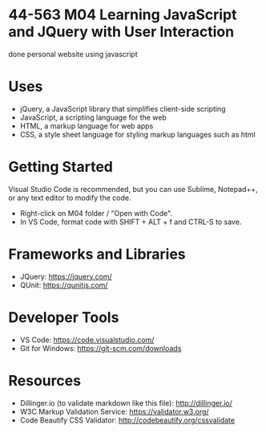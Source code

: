 # 44-563 M04 Learning JavaScript and JQuery with User Interaction

done personal website using javascript 

# Uses

- jQuery, a JavaScript library that simplifies client-side scripting 
- JavaScript, a scripting language for the web
- HTML, a markup language for web apps
- CSS, a style sheet language for styling markup languages such as html

# Getting Started

Visual Studio Code is recommended, but you can use Sublime, Notepad++, or any text editor to modify the code. 

- Right-click on M04 folder / "Open with Code".
- In VS Code, format code with SHIFT + ALT + f and CTRL-S to save.

# Frameworks and Libraries

- JQuery: https://jquery.com/
- QUnit: https://qunitjs.com/

# Developer Tools

- VS Code: https://code.visualstudio.com/
- Git for Windows: https://git-scm.com/downloads

# Resources

- Dillinger.io (to validate markdown like this file): http://dillinger.io/
- W3C Markup Validation Service: https://validator.w3.org/
- Code Beautify CSS Validator: http://codebeautify.org/cssvalidate







